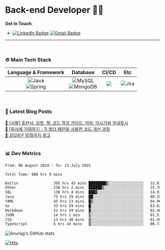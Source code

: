 # Back-end Developer 👋👋


**Get In Touch**: 
- [![LinkedIn Badge](http://img.shields.io/badge/-LinkedIn-0072b1?style=flat&logo=linkedin&link=https://www.linkedin.com/in/youhee-lee-5b358b20b/)](https://www.linkedin.com/in/youhee-lee-5b358b20b/) [![Gmail Badge](https://img.shields.io/badge/Gmail-d14836?style=flat&logo=Gmail&logoColor=white&link=mailto:bnm1128@gmail.com)](mailto:bnm1128@gmail.com)
---

<br>

### ⚙️ Main Tech Stack
|                                                                          Language & Framework                                                                           |                                                                                                            Database                                                                                                             |                                               CI/CD                                               |    Etc    |
|:-----------------------------------------------------------------------------------------------------------------------------------------------------------------------:|:-------------------------------------------------------------------------------------------------------------------------------------------------------------------------------------------------------------------------------:|:-------------------------------------------------------------------------------------------------:|:---------:|
| ![Java](http://img.shields.io/badge/-Java-007396?style=for-the-badge&logo=Java)<br/>![Spring](http://img.shields.io/badge/-Spring-47A248?style=for-the-badge&logo=Spring&logoColor=white) | ![MySQL](https://shields.io/badge/MySQL-lightgrey?logo=mysql&style=for-the-badge&logoColor=white&labelColor=blue) <br/>![MongoDB](http://img.shields.io/badge/-MongoDB-47A248?style=for-the-badge&logo=MongoDB&logoColor=white) | ![](https://img.shields.io/badge/Jenkins-D24939?style=for-the-badge&logo=Jenkins&logoColor=white) | ![Jira](https://img.shields.io/badge/Jira-0052CC?style=for-the-badge&logo=Jira&logoColor=white) |

<br>

### 📰 Latest Blog Posts
<!-- BLOG-POST-LIST:START --><a href="https://guui-dev-lee.tistory.com/31">🧻  [서평] 출판사: 길벗, 책: 코드 작성 가이드, 저자: 이시가와 무네토시</a><br><a href="https://guui-dev-lee.tistory.com/30">🧻  [회사에 기여하기 - 1] 빌더 패턴을 사용한 코드 개선 과정</a><br><a href="https://guui-dev-lee.tistory.com/29">🧻  2024년 10월까지 회고</a><br><!-- BLOG-POST-LIST:END -->

<br>

### 📊 Dev Metrics 
<!--START_SECTION:waka-->

```txt
From: 06 August 2024 - To: 13 July 2025

Total Time: 688 hrs 9 mins

Kotlin                305 hrs 45 mins ████████▒░░░░░░░░░░░░░░░░   33.01 %
Other                 238 hrs 2 mins  ██████▒░░░░░░░░░░░░░░░░░░   25.70 %
SQL                   138 hrs 4 mins  ███▓░░░░░░░░░░░░░░░░░░░░░   14.91 %
Java                  75 hrs 29 mins  ██░░░░░░░░░░░░░░░░░░░░░░░   08.15 %
YAML                  45 hrs 23 mins  █▒░░░░░░░░░░░░░░░░░░░░░░░   04.90 %
Go                    33 hrs 29 mins  █░░░░░░░░░░░░░░░░░░░░░░░░   03.62 %
Markdown              22 hrs 59 mins  ▓░░░░░░░░░░░░░░░░░░░░░░░░   02.48 %
JSON                  14 hrs 1 min    ▒░░░░░░░░░░░░░░░░░░░░░░░░   01.51 %
CSS                   13 hrs 48 mins  ▒░░░░░░░░░░░░░░░░░░░░░░░░   01.49 %
TypeScript            6 hrs 43 mins   ▒░░░░░░░░░░░░░░░░░░░░░░░░   00.73 %
```

<!--END_SECTION:waka-->

![Anurag's GitHub stats](https://github-readme-stats.vercel.app/api?username=gutenLee&show_icons=true&theme=radical)

[![Hits](https://hits.seeyoufarm.com/api/count/incr/badge.svg?url=https://github.com/gutenLEE)](https://github.com/gutenLEE) 
